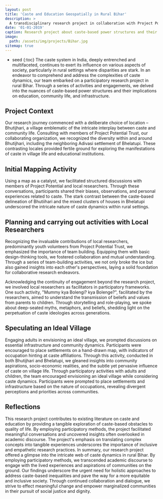 ```yaml
---
layout: post
title: 'Caste and Education Geospatially in Rural Bihar'
description: >
  A transdisciplinary research project in collaboration with Project Potential Trust, Kishanganj, delving into the impact of the caste system on education and societal structures in rural Bihar.
date: '01-01-2019'
caption: Research project about caste-based power structures and their implications on education, community life, and infrastructure
image: 
  path: /assets/img/projects/Bihar.jpg
sitemap: true
---
```


* seed
{:toc}
The caste system in India, deeply entrenched and multifaceted, continues to exert its influence on various aspects of society, particularly in rural settings where disparities are stark. In an endeavor to comprehend and address the complexities of caste dynamics, our team embarked on a participatory research project in rural Bihar. Through a series of activities and engagements, we delved into the nuances of caste-based power structures and their implications on education, community life, and infrastructure.

## Project Context


Our research journey commenced with a deliberate choice of location – Bhutijhari, a village emblematic of the intricate interplay between caste and community life. Consulting with members of Project Potential Trust, our collaborating organization, we recognized the diversity within and around Bhutijhari, including the neighboring Adivasi settlement of Bhelatupi. These contrasting locales provided fertile ground for exploring the manifestations of caste in village life and educational institutions.

## Initial Mapping Activity

Using a map as a catalyst, we facilitated structured discussions with members of Project Potential and local researchers. Through these conversations, participants shared their biases, observations, and personal experiences related to caste. The stark contrast between the caste-based delineation of Bhutiihari and the mixed clusters of houses in Bhelatupi underscored the intricate nature of caste dynamics within rural settings.

## Planning and carrying out activities with Local Researchers

Recognizing the invaluable contributions of local researchers, predominantly youth volunteers from Project Potential Trust, we emphasized the importance of team building. Equipping them with basic design-thinking tools, we fostered collaboration and mutual understanding. Through a series of team-building activities, we not only broke the ice but also gained insights into each other's perspectives, laying a solid foundation for collaborative research endeavors.

Acknowledging the continuity of engagement beyond the research project, we involved local researchers as facilitators in participatory frameworks. One such activity, "Mummy kya Bolengi? kya Bolenge?", facilitated by the researchers, aimed to understand the transmission of beliefs and values from parents to children. Through storytelling and role-playing, we spoke about deep-seated myths, metaphors, and beliefs, shedding light on the perpetuation of caste ideologies across generations.

## Speculating an Ideal Village


Engaging adults in envisioning an ideal village, we prompted discussions on essential infrastructure and community dynamics. Participants were encouraged to place settlements on a hand-drawn map, with indicators of occupation hinting at caste affiliations. Through this activity, conducted in both Bhutijhari and Bhelatupi, we gleaned insights into community aspirations, socio-economic realities, and the subtle yet pervasive influence of caste on village life. Through participatory activities with adults and children, the team encouraged envisioning an ideal village while considering caste dynamics. Participants were prompted to place settlements and infrastructure based on the nature of occupations, revealing divergent perceptions and priorities across communities.

## Reflections

This research project contributes to existing literature on caste and education by providing a tangible exploration of caste-based obstacles to quality of life. By employing participatory methods, the project facilitated meaningful conversations and uncovered insights often overlooked in academic discourse. The project's emphasis on translating complex concepts into tangible experiences underscores the importance of inclusive and empathetic research practices.
In summary, our research project offered a glimpse into the intricate web of caste dynamics in rural Bihar. By employing participatory methods, we transcended academic discourse to engage with the lived experiences and aspirations of communities on the ground. Our findings underscore the urgent need for holistic approaches to address caste-based inequalities and pave the way for a more equitable and inclusive society. Through continued collaboration and dialogue, we strive to effect meaningful change and empower marginalized communities in their pursuit of social justice and dignity.